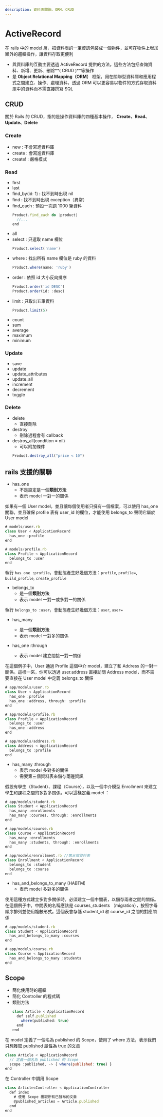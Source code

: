 ```yaml
---
description: 資料表關聯、ORM、CRUD
---
```


# ActiveRecord
在 rails 中的 model 層，把資料表的一筆資訊包裝成一個物件，並可在物件上增加額外的邏輯操作，讓資料存取更便利
* 與資料庫的互動主要透過 ActiveRecord 提供的方法，這些方法包括查詢資料、新增、更新、刪除**( CRUD )**等操作
* 是 **Object Relational Mapping（ORM）** 框架，用在關聯型資料庫和應用程式之間建立、操作、處理資料，透過 ORM 可以更容易以物件的方式存取資料庫中的資料而不需直接撰寫 SQL

## CRUD
關於 Rails 的 CRUD，指的是操作資料庫的四種基本操作， **Create、Read、Update、Delete**

### Create
  * new : 不會寫進資料庫
  * create : 會寫進資料庫
  * create! : 嚴格模式

### Read
  * first
  * last
  * find_by(id: 1) : 找不到時出現 nil
  * find : 找不到時出現 exception（異常）
  * find_each : 預設一次跑 1000 筆資料
    ```js
    Product.find_each do |product|
      //...
    end
    ```
  * all
  * select : 只選取 name 欄位
    ```js
    Product.select('name')
    ```
  * where : 找出所有 name 欄位是 ruby 的資料
    ```js
    Product.where(name: 'ruby')
    ```
  * order : 依照 id 大小反向排序
    ```js
    Product.order('id DESC')
    Product.order(id: :desc)
    ```
  * limit : 只取出五筆資料
    ```js
    Product.limit(5)
    ```
  * count
  * sum
  * average
  * maximum
  * minimum

### Update
  * save
  * update
  * update_attributes
  * update_all
  * increment
  * decrement
  * toggle
### Delete
  * delete
    * 直接刪除
  * destroy
    * 刪除過程會有 callback
  * destroy_all(condition = nil)
    * 可以附加條件
    ```js
    Product.destroy_all("price < 10")
    ```

## rails 支援的關聯
* has_one
  * 不是設定是一個**類別方法**
  * 表示 model 一對一的關係

如果有一個 User model，並且讓每個使用者只擁有一個檔案，可以使用 has_one 關聯，並且確保 profile 表有 user_id 的欄位，才能使用 belongs_to 聲明它屬於 User model
```js
# models/user.rb
class User < ApplicationRecord
  has_one :profile
end

# models/profile.rb
class Profile < ApplicationRecord
  belongs_to :user
end
```

執行 `has_one :profile`，會動態產生好幾個方法：`profile`, `profile=`, `build_profile`, `create_profile`

* belongs_to
  * 是一個**類別方法**
  * 表示 model 一對一或多對一的關係

執行 `belongs_to :user`，會動態產生好幾個方法：`user`, `user=`


* has_many
  * 是一個**類別方法**
  * 表示 model 一對多的關係

* has_one :through
  * 表示 model 建立間接一對一關係

在這個例子中，User 通過 Profile 這個中介 model，建立了和 Address 的一對一關係。這樣一來，你可以透過 user.address 直接訪問 Address model，而不需要直接在 User model 中定義 belongs_to 關係
```js
# app/models/user.rb
class User < ApplicationRecord
  has_one :profile
  has_one :address, through: :profile
end

# app/models/profile.rb
class Profile < ApplicationRecord
  belongs_to :user
  has_one :address
end

# app/models/address.rb
class Address < ApplicationRecord
  belongs_to :profile
end

```
* has_many :through
  * 表示 model 多對多的關係
  * 需要第三個資料表來儲存兩邊資訊

假設有學生（Student）、課程（Course），以及一個中介模型 Enrollment 來建立學生和課程之間的多對多關係。可以這樣定義 model ：
```js
# app/models/student.rb
class Student < ApplicationRecord
  has_many :enrollments
  has_many :courses, through: :enrollments
end

# app/models/course.rb
class Course < ApplicationRecord
  has_many :enrollments
  has_many :students, through: :enrollments
end

# app/models/enrollment.rb //第三個資料表
class Enrollment < ApplicationRecord
  belongs_to :student
  belongs_to :course
end
```

* has_and_belongs_to_many (HABTM)
  * 表示 model 多對多的關係
  
使用這種方式建立多對多關係時，必須建立一個中間表，以儲存兩者之間的關係。在這個例子中，中間表的名稱應該是 courses_students （migration），按照字母順序排列並使用複數形式。這個表會存儲 student_id 和 course_id 之間的對應關係
```js
# app/models/student.rb
class Student < ApplicationRecord
  has_and_belongs_to_many :courses
end

# app/models/course.rb
class Course < ApplicationRecord
  has_and_belongs_to_many :students
end

```

## Scope
* 簡化使用時的邏輯
* 簡化 Controller 的程式碼 
* 類別方法
  ```js
  class Article < ApplicationRecord
    def self.published
      where(published: true)
    end
  end

  ```

在 model 定義了一個名為 published 的 Scope，使用了 where 方法，表示我們只想獲取 published 屬性為 true 的文章
```js
class Article < ApplicationRecord
  // 定義一個名為 published 的 Scope
  scope :published, -> { where(published: true) }
end
```

在 Controller 中調用 Scope
```js
class ArticlesController < ApplicationController
  def index
    # 使用 Scope 獲取所有已發布的文章
    @published_articles = Article.published
  end
end
```

